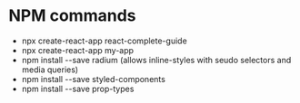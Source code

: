# NPM commands
* npx create-react-app react-complete-guide
* npx create-react-app my-app
* npm install --save radium (allows inline-styles with seudo selectors and media queries)
* npm install --save styled-components
* npm install --save prop-types